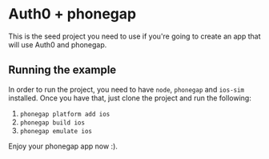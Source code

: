 # Auth0 + phonegap

This is the seed project you need to use if you're going to create an app that will use Auth0 and phonegap.

## Running the example

In order to run the project, you need to have `node`, `phonegap` and `ios-sim` installed.
Once you have that, just clone the project and run the following:
1. `phonegap platform add ios`
2. `phonegap build ios`
3. `phonegap emulate ios`

Enjoy your phonegap app now :).
